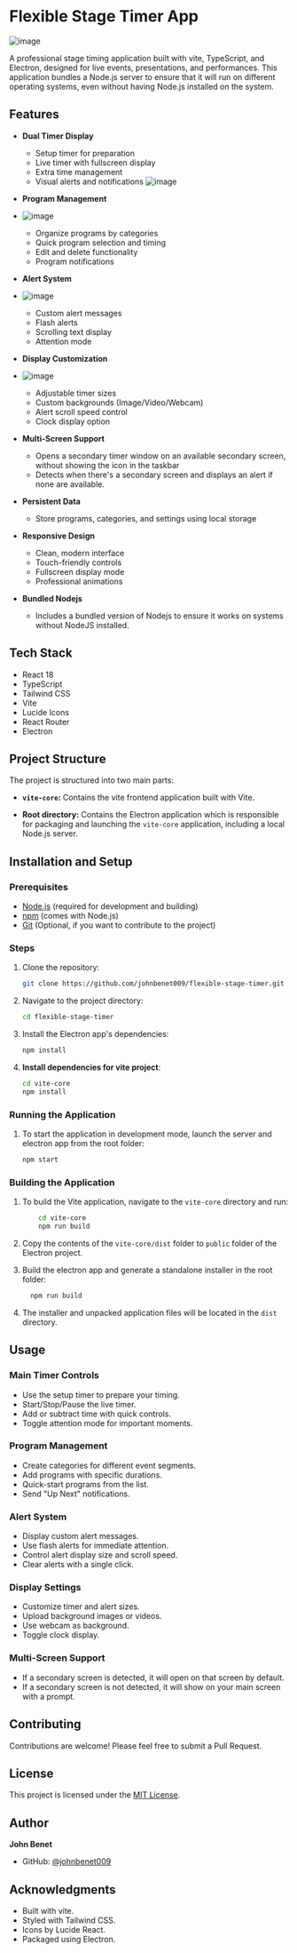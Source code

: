 # Flexible Stage Timer App
![image](https://github.com/user-attachments/assets/21eeb34f-b213-4d9f-8958-1d038cfee3ee)

A professional stage timing application built with vite, TypeScript, and Electron, designed for live events, presentations, and performances. This application bundles a Node.js server to ensure that it will run on different operating systems, even without having Node.js installed on the system.

## Features

- **Dual Timer Display**
  - Setup timer for preparation
  - Live timer with fullscreen display
  - Extra time management
  - Visual alerts and notifications
![image](https://github.com/user-attachments/assets/cdb0339d-c704-4e13-b9c7-1da1f5c6a675)

- **Program Management**
- ![image](https://github.com/user-attachments/assets/1f97992a-5121-46fd-8368-4a4b2bb9cc8b)

  - Organize programs by categories
  - Quick program selection and timing
  - Edit and delete functionality
  - Program notifications

- **Alert System**
- ![image](https://github.com/user-attachments/assets/acbf77fc-8877-44c8-8da9-9b6025c60584)

  - Custom alert messages
  - Flash alerts
  - Scrolling text display
  - Attention mode

- **Display Customization**
- ![image](https://github.com/user-attachments/assets/9b5ca390-e48b-4ccd-b03b-3cd1a32757fa)

  - Adjustable timer sizes
  - Custom backgrounds (Image/Video/Webcam)
  - Alert scroll speed control
  - Clock display option

- **Multi-Screen Support**
  - Opens a secondary timer window on an available secondary screen, without showing the icon in the taskbar
  - Detects when there's a secondary screen and displays an alert if none are available.

- **Persistent Data**
  - Store programs, categories, and settings using local storage
- **Responsive Design**
  - Clean, modern interface
  - Touch-friendly controls
  - Fullscreen display mode
  - Professional animations

- **Bundled Nodejs**
   - Includes a bundled version of Nodejs to ensure it works on systems without NodeJS installed.

## Tech Stack

- React 18
- TypeScript
- Tailwind CSS
- Vite
- Lucide Icons
- React Router
- Electron

## Project Structure

The project is structured into two main parts:

- **`vite-core`:** Contains the vite frontend application built with Vite.

- **Root directory:** Contains the Electron application which is responsible for packaging and launching the `vite-core` application, including a local Node.js server.

## Installation and Setup

### Prerequisites

-   [Node.js](https://nodejs.org/) (required for development and building)
-   [npm](https://www.npmjs.com/) (comes with Node.js)
-   [Git](https://git-scm.com/) (Optional, if you want to contribute to the project)

### Steps

1.  Clone the repository:

    ```bash
    git clone https://github.com/johnbenet009/flexible-stage-timer.git
    ```
2.  Navigate to the project directory:

    ```bash
    cd flexible-stage-timer
    ```
3.  Install the Electron app's dependencies:

    ```bash
    npm install
    ```
4. **Install dependencies for vite project**:

    ```bash
    cd vite-core
    npm install
    ```

### Running the Application

1. To start the application in development mode, launch the server and electron app from the root folder:
    ```bash
    npm start
    ```

### Building the Application

1. To build the Vite application, navigate to the `vite-core` directory and run:
    ```bash
        cd vite-core
        npm run build
    ```
2.  Copy the contents of the `vite-core/dist` folder to `public` folder of the Electron project.
3. Build the electron app and generate a standalone installer in the root folder:
    ```bash
      npm run build
    ```

4. The installer and unpacked application files will be located in the `dist` directory.

## Usage

### Main Timer Controls

-   Use the setup timer to prepare your timing.
-   Start/Stop/Pause the live timer.
-   Add or subtract time with quick controls.
-   Toggle attention mode for important moments.

### Program Management

-   Create categories for different event segments.
-   Add programs with specific durations.
-   Quick-start programs from the list.
-   Send "Up Next" notifications.

### Alert System

-   Display custom alert messages.
-   Use flash alerts for immediate attention.
-   Control alert display size and scroll speed.
-   Clear alerts with a single click.

### Display Settings

-   Customize timer and alert sizes.
-   Upload background images or videos.
-   Use webcam as background.
-   Toggle clock display.

### Multi-Screen Support

-   If a secondary screen is detected, it will open on that screen by default.
-   If a secondary screen is not detected, it will show on your main screen with a prompt.

## Contributing

Contributions are welcome! Please feel free to submit a Pull Request.

## License

This project is licensed under the [MIT License](https://opensource.org/licenses/MIT).

## Author

**John Benet**

-   GitHub: [@johnbenet009](https://github.com/johnbenet009)

## Acknowledgments

-   Built with vite.
-   Styled with Tailwind CSS.
-   Icons by Lucide React.
-   Packaged using Electron.

